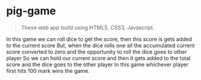 # pig-game
> These web app build using HTML5, CSS3, Javascript.

In this game we can roll dice to get the score, then this score is gets added to the current score
But, when the dice rolls one all the accumulated current score converted to zero and the opportunity to roll the dice goes to other player
So we can hold our current score and then it gets added to the total score and the dice goes to the other player
In this game whichever player first hits 100 mark wins the game.

